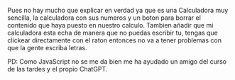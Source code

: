 Pues no hay mucho que explicar en verdad ya que es una Calculadora muy sencilla, la calculadora con sus numeros y un boton para borrar 
el contenido que haya puesto en nuestro calculo.
Tambien añadir que mi calculadora esta echa de manera que no puedas escribir tu, tengas que clickear directamente con el raton entonces
no va a tener problemas con que la gente escriba letras.

PD: Como JavaScript no se me da bien me ha ayudado un amigo del curso de las tardes y el propio ChatGPT.